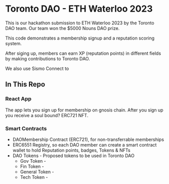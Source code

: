 # Toronto DAO - ETH Waterloo 2023


This is our hackathon submission to ETH Waterloo 2023 by the Toronto DAO team. Our team won the $5000 Nouns DAO prize. 

This code demonstrates a membership signup and a reputation scoring system. 

After siging up, members can earn XP (reputation points) in different fields by making contributions to Toronto DAO. 

We also use Sismo Connect to 


## In This Repo

### React App

The app lets you sign up for membership on gnosis chain. After you sign up you receive a soul bound? ERC721 NFT. 


### Smart Contracts

* DAOMembership Contract (ERC721), for non-transferrable memberships
* ERC6551 Registry, so each DAO member can create a smart contract wallet to hold Reputation points, badges, Tokens & NFTs
* DAO Tokens - Proposed tokens to be used in Toronto DAO
    * Gov Token - 
    * Fin Token - 
    * General Token - 
    * Tech Token - 


